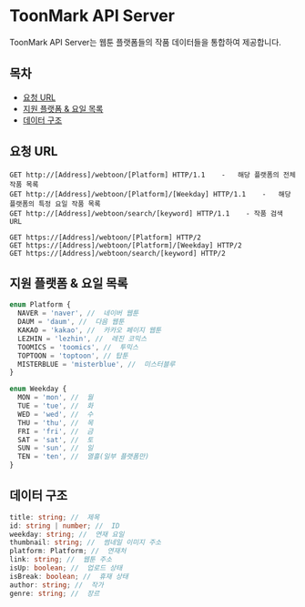 # ToonMark API Server

ToonMark API Server는 웹툰 플랫폼들의 작품 데이터들을 통합하여 제공합니다.

## 목차

- [요청 URL](#요청-url)
- [지원 플랫폼 & 요일 목록](#지원-플랫폼-&-요일-목록)
- [데이터 구조](#데이터-구조)

## 요청 URL

```
GET http://[Address]/webtoon/[Platform] HTTP/1.1    -   해당 플랫폼의 전체 작품 목록
GET http://[Address]/webtoon/[Platform]/[Weekday] HTTP/1.1    -   해당 플랫폼의 특정 요일 작품 목록
GET http://[Address]/webtoon/search/[keyword] HTTP/1.1    - 작품 검색 URL

GET https://[Address]/webtoon/[Platform] HTTP/2
GET https://[Address]/webtoon/[Platform]/[Weekday] HTTP/2
GET https://[Address]/webtoon/search/[keyword] HTTP/2
```

## 지원 플랫폼 & 요일 목록

```typescript
enum Platform {
  NAVER = 'naver', //  네이버 웹툰
  DAUM = 'daum', //  다음 웹툰
  KAKAO = 'kakao', //  카카오 페이지 웹툰
  LEZHIN = 'lezhin', //  레진 코믹스
  TOOMICS = 'toomics', //  투믹스
  TOPTOON = 'toptoon', // 탑툰
  MISTERBLUE = 'misterblue', //  미스터블루
}

enum Weekday {
  MON = 'mon', //  월
  TUE = 'tue', //  화
  WED = 'wed', //  수
  THU = 'thu', //  목
  FRI = 'fri', //  금
  SAT = 'sat', //  토
  SUN = 'sun', //  일
  TEN = 'ten', //  열흘(일부 플랫폼만)
}
```

## 데이터 구조

```typescript
title: string; //  제목
id: string | number; //  ID
weekday: string; //  연재 요일
thumbnail: string; //  썸네일 이미지 주소
platform: Platform; //  연재처
link: string; //  웹툰 주소
isUp: boolean; //  업로드 상태
isBreak: boolean; //  휴재 상태
author: string; //  작가
genre: string; //  장르
```
